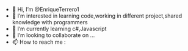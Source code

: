 - 👋 Hi, I’m @EnriqueTerrero1
- 👀 I’m interested in learning code,working in different project,shared knowledge with programmers
- 🌱 I’m currently learning  c#,Javascript
- 💞️ I’m looking to collaborate on ...
- 📫 How to reach me :

<!---
EnriqueTerrero1/EnriqueTerrero1 is a ✨ special ✨ repository because its `README.md` (this file) appears on your GitHub profile.
You can click the Preview link to take a look at your changes.
--->

